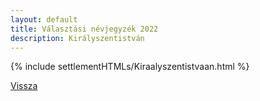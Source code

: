 ```yaml
---
layout: default
title: Választási névjegyzék 2022
description: Királyszentistván
---
```


{% include settlementHTMLs/Kiraalyszentistvaan.html %}

[Vissza](../)